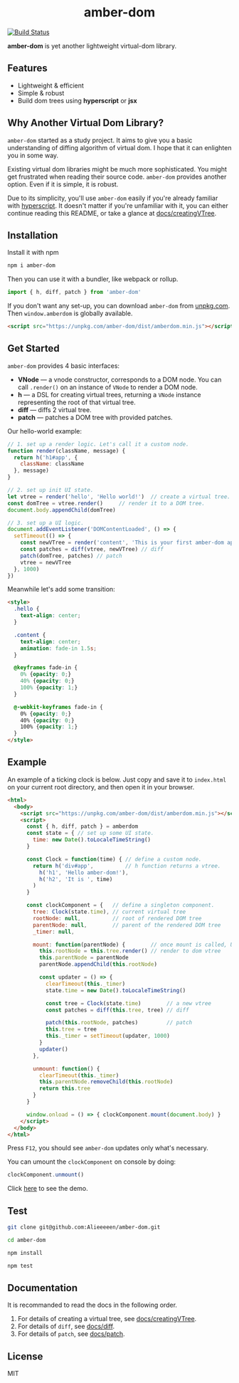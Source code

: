 # <center>amber-dom</center>

[![Build Status](https://www.travis-ci.org/Alieeeeen/amber-dom.svg?branch=master)](https://www.travis-ci.org/Alieeeeen/amber-dom)

**amber-dom** is yet another lightweight virtual-dom library.

## Features

- Lightweight & efficient
- Simple & robust
- Build dom trees using **hyperscript** or **jsx**

## Why Another Virtual Dom Library?

`amber-dom` started as a study project. It aims to give you a basic understanding of diffing algorithm of virtual dom. I hope that it can enlighten you in some way.

Existing virtual dom libraries might be much more sophisticated. You might get frustrated when reading their source code. `amber-dom` provides another option. Even if it is simple, it is robust.

Due to its simplicity, you'll use `amber-dom` easily if you're already familiar with [hyperscript](https://github.com/hyperhype/hyperscript). It doesn't matter if you're unfamiliar with it, you can either continue reading this README, or take a glance at [docs/creatingVTree](docs/creatingVTree).

## Installation

Install it with npm

```bash
npm i amber-dom
```

Then you can use it with a bundler, like webpack or rollup.

```js
import { h, diff, patch } from 'amber-dom'

```

If you don't want any set-up, you can download `amber-dom` from [unpkg.com](https://unpkg.com/amber-dom/dist/amberdom.min.js). Then `window.amberdom` is globally available.

```html
<script src="https://unpkg.com/amber-dom/dist/amberdom.min.js"></script>
```


## Get Started

`amber-dom` provides 4 basic interfaces:

- **VNode** — a vnode constructor, corresponds to a DOM node. You can call `.render()` on an instance of `VNode` to render a DOM node.
- **h** — a DSL for creating virtual trees, returning a `VNode` instance representing the root of that virtual tree.
- **diff** — diffs 2 virtual tree.
- **patch** — patches a DOM tree with provided patches.

Our hello-world example:

```js
// 1. set up a render logic. Let's call it a custom node.
function render(className, message) {
  return h('h1#app', {
    className: className
  }, message)
}

// 2. set up init UI state.
let vtree = render('hello', 'Hello world!')  // create a virtual tree.
const domTree = vtree.render()     // render it to a DOM tree.
document.body.appendChild(domTree)

// 3. set up a UI logic.
document.addEventListener('DOMContentLoaded', () => {
  setTimeout(() => {
    const newVTree = render('content', 'This is your first amber-dom app.')
    const patches = diff(vtree, newVTree) // diff
    patch(domTree, patches) // patch
    vtree = newVTree
  }, 1000)
})
```

Meanwhile let's add some transition:

```html
<style>
  .hello {
    text-align: center;
  }

  .content {
    text-align: center;
    animation: fade-in 1.5s;
  }

  @keyframes fade-in {
    0% {opacity: 0;}
    40% {opacity: 0;}
    100% {opacity: 1;}
  }

  @-webkit-keyframes fade-in {
    0% {opacity: 0;}
    40% {opacity: 0;}
    100% {opacity: 1;}
  }
</style>
```

## Example

An example of a ticking clock is below. Just copy and save it to `index.html` on your current root directory, and then open it in your browser.

```html
<html>
  <body>
    <script src="https://unpkg.com/amber-dom/dist/amberdom.min.js"></script>
    <script>
      const { h, diff, patch } = amberdom
      const state = { // set up some UI state.
        time: new Date().toLocaleTimeString()
      }

      const Clock = function(time) { // define a custom node.
        return h('div#app',          // h function returns a vtree.
          h('h1', 'Hello amber-dom!'),
          h('h2', 'It is ', time)
        )
      }

      const clockComponent = {   // define a singleton component.
        tree: Clock(state.time), // current virtual tree
        rootNode: null,          // root of rendered DOM tree
        parentNode: null,        // parent of the rendered DOM tree
        _timer: null,

        mount: function(parentNode) {        // once mount is called, UI state updates itself.
          this.rootNode = this.tree.render() // render to dom vtree
          this.parentNode = parentNode
          parentNode.appendChild(this.rootNode)

          const updater = () => {
            clearTimeout(this._timer)
            state.time = new Date().toLocaleTimeString()

            const tree = Clock(state.time)        // a new vtree
            const patches = diff(this.tree, tree) // diff

            patch(this.rootNode, patches)         // patch
            this.tree = tree
            this._timer = setTimeout(updater, 1000)
          }
          updater()
        },

        unmount: function() {
          clearTimeout(this._timer)
          this.parentNode.removeChild(this.rootNode)
          return this.tree
        }
      }

      window.onload = () => { clockComponent.mount(document.body) }
    </script>
  </body>
</html>
```

Press `F12`, you should see `amber-dom` updates only what's necessary.

You can umount the `clockComponent` on console by doing:

```js
clockComponent.unmount()
```

Click [here](ticking-example.gif) to see the demo.

## Test

```bash
git clone git@github.com:Alieeeeen/amber-dom.git

cd amber-dom

npm install

npm test
```

## Documentation

It is recommanded to read the docs in the following order.

1. For details of creating a virtual tree, see [docs/creatingVTree](docs/creatingVTree.md).
2. For details of `diff`, see [docs/diff](docs/diff.md).
3. For details of `patch`, see [docs/patch](docs/patch.md).

## License
MIT